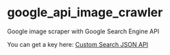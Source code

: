 # google_api_image_crawler
Google image scraper with Google Search Engine API

You can get a key here: [Custom Search JSON API](developers.google.com/custom-search/v1/introduction)